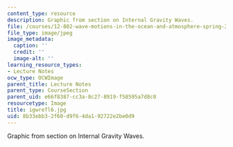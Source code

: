 ```yaml
---
content_type: resource
description: Graphic from section on Internal Gravity Waves.
file: /courses/12-802-wave-motions-in-the-ocean-and-atmosphere-spring-2004/8b33ebb32f60d9f64da192722e2be0d9_igwrefl6.jpg
file_type: image/jpeg
image_metadata:
  caption: ''
  credit: ''
  image-alt: ''
learning_resource_types:
- Lecture Notes
ocw_type: OCWImage
parent_title: Lecture Notes
parent_type: CourseSection
parent_uid: e66f8387-cc3a-8c27-8919-f58595a7d8c0
resourcetype: Image
title: igwrefl6.jpg
uid: 8b33ebb3-2f60-d9f6-4da1-92722e2be0d9
---
```

Graphic from section on Internal Gravity Waves.


